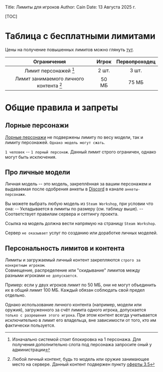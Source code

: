 Title: Лимиты для игроков
Author: Cain
Date: 13 Августа 2025 г.

[TOC]

# Таблица с бесплатными лимитами
Цены на получение повышенных лимитов можно глянуть [тут](/donate).

|Ограничения                                            |Игрок |Первопроходец|
|:-----------------------------------------------------:|:----:|:-----------:|
|Лимит персонажей [^1]                                  |2 шт. |3  шт.       |
|Лимит занимаемого личного контента [^2]                |50 МБ |75 МБ        |

# Общие правила и запреты

## Лорные персонажи
[Лорные персонажи](/lore_char) не подвержены лимиту по весу модели, так и лимиту персонажей. `Однако модель могут сжать`.

`1 человек` -- `1 лорный персонаж`. Данный лимит строго ограничен, однако могут быть исключения.

## Про личные модели
Личная модель -- это модель, закреплённая за вашим персонажем и выдаваемая после одобрения анкеты в [Discord](/discord) в канале `анкеты-персонажи`.

Вы можете выбрать любую модель из `Steam Workshop`, при условии что она:
-- Укладывается в лимиты по размеру (см. таблицу выше).
-- Соответствует правилам сервера и сеттингу проекта.

Ссылка на модель должна вести напрямую на страницу `Steam Workshop`.

Сервер `не оказывает` услуг по созданию или доработке личных моделей.

## Персональность лимитов и контента

Лимиты и загружаемый личный контент закрепляются `строго за конкретным игроком`.  
Совмещение, распределение или "скидывание" лимитов между разными игроками `не допускается`.  

Пример: если у двух игроков лимит по 50 МБ, они не могут объединить их в общий лимит 100 МБ. Каждый обязан соблюдать свой предел отдельно.  

Однако использование личного контента (например, модели или оружия), загруженного за счёт лимита одного игрока, допускается `только с разрешения этого игрока`. При этом контент всегда учитывается исключительно в лимит его владельца, вне зависимости от того, кто им фактически пользуется.

[^1]: Изначально системой стоит блокировка на 1 персонажа. Для получения дополнительно слота под персонажа запросите оный у администрации
[^2]: Любой личный контент, будь то модель или оружие занимающее место на сервере. Данный контент подвержен пункту [оферты 3.5](/wiki/docs/oferta#3-условия-оказания-услуг)
